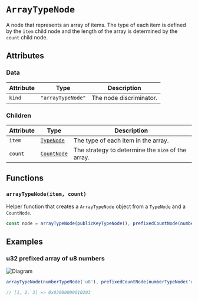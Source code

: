 # `ArrayTypeNode`

A node that represents an array of items. The type of each item is defined by the `item` child node and the length of the array is determined by the `count` child node.

## Attributes

### Data

| Attribute | Type              | Description             |
| --------- | ----------------- | ----------------------- |
| `kind`    | `"arrayTypeNode"` | The node discriminator. |

### Children

| Attribute | Type                                   | Description                                      |
| --------- | -------------------------------------- | ------------------------------------------------ |
| `item`    | [`TypeNode`](./README.md)              | The type of each item in the array.              |
| `count`   | [`CountNode`](../countNodes/README.md) | The strategy to determine the size of the array. |

## Functions

### `arrayTypeNode(item, count)`

Helper function that creates a `ArrayTypeNode` object from a `TypeNode` and a `CountNode`.

```ts
const node = arrayTypeNode(publicKeyTypeNode(), prefixedCountNode(numberTypeNode('u32')));
```

## Examples

### u32 prefixed array of u8 numbers

![Diagram](https://github.com/kinobi-so/kinobi/assets/3642397/1bbd3ecb-e06a-42fa-94a7-74c9302286e6)

```ts
arrayTypeNode(numberTypeNode('u8'), prefixedCountNode(numberTypeNode('u32')));

// [1, 2, 3] => 0x03000000010203
```
